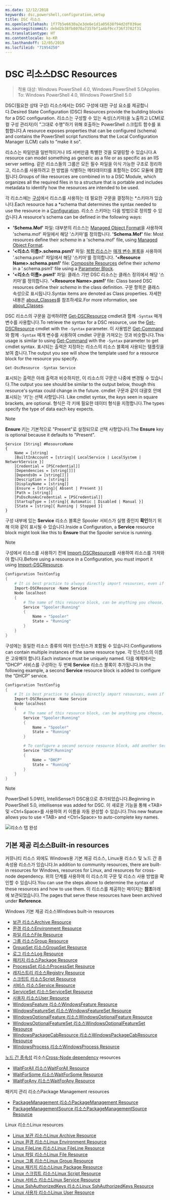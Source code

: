 ```yaml
---
ms.date: 12/12/2018
keywords: dsc,powershell,configuration,setup
title: DSC 리소스
ms.openlocfilehash: 1f77b5e6630a2e3de6e1d1a05638f94d2df039ae
ms.sourcegitcommit: debd2b38fb8070a7357bf1a4bf9cc736f3702f31
ms.translationtype: HT
ms.contentlocale: ko-KR
ms.lasthandoff: 12/05/2019
ms.locfileid: "71954250"
---
```

# <a name="dsc-resources"></a><span data-ttu-id="d1eef-103">DSC 리소스</span><span class="sxs-lookup"><span data-stu-id="d1eef-103">DSC Resources</span></span>

><span data-ttu-id="d1eef-104">적용 대상: Windows PowerShell 4.0, Windows PowerShell 5.0</span><span class="sxs-lookup"><span data-stu-id="d1eef-104">Applies To: Windows PowerShell 4.0, Windows PowerShell 5.0</span></span>

<span data-ttu-id="d1eef-105">DSC(필요한 상태 구성) 리소스에서는 DSC 구성에 대한 구성 요소를 제공합니다.</span><span class="sxs-lookup"><span data-stu-id="d1eef-105">Desired State Configuration (DSC) Resources provide the building blocks for a DSC configuration.</span></span> <span data-ttu-id="d1eef-106">리소스는 구성할 수 있는 속성(스키마)을 노출하고 LCM(로컬 구성 관리자)이 "그대로 수행"하기 위해 호출하는 PowerShell 스크립트 함수를 포함합니다.</span><span class="sxs-lookup"><span data-stu-id="d1eef-106">A resource exposes properties that can be configured (schema) and contains the PowerShell script functions that the Local Configuration Manager (LCM) calls to "make it so".</span></span>

<span data-ttu-id="d1eef-107">리소스는 파일만큼 일반적이거나 IIS 서버만큼 특별한 것을 모델링할 수 있습니다.</span><span class="sxs-lookup"><span data-stu-id="d1eef-107">A resource can model something as generic as a file or as specific as an IIS server setting.</span></span>  <span data-ttu-id="d1eef-108">같은 리소스들의 그룹은 모든 필수 파일을 이식 가능한 구조로 정리하고, 리소스를 사용하려고 한 방법을 식별하는 메타데이터를 포함하는 DSC 모듈에 결합됩니다.</span><span class="sxs-lookup"><span data-stu-id="d1eef-108">Groups of like resources are combined in to a DSC Module, which organizes all the required files in to a structure that is portable and includes metadata to identify how the resources are intended to be used.</span></span>

<span data-ttu-id="d1eef-109">각 리소스에는 [구성](../configurations/configurations.md)에서 리소스를 사용하는 데 필요한 구문을 결정하는 \*스키마가 있습니다.</span><span class="sxs-lookup"><span data-stu-id="d1eef-109">Each resource has a \*schema that determines the syntax needed to use the resource in a [Configuration](../configurations/configurations.md).</span></span> <span data-ttu-id="d1eef-110">리소스 스키마는 다음 방법으로 정의할 수 있습니다.</span><span class="sxs-lookup"><span data-stu-id="d1eef-110">A resource's schema can be defined in the following ways:</span></span>

- <span data-ttu-id="d1eef-111">**'Schema.Mof'** 파일: 대부분의 리소스는 [Managed Object Format](/windows/desktop/wmisdk/managed-object-format--mof-)을 사용하여 'schema.mof' 파일에서 해당 ‘스키마’를 정의합니다. </span><span class="sxs-lookup"><span data-stu-id="d1eef-111">**'Schema.Mof'** file: Most resources define their *schema* in a 'schema.mof' file, using [Managed Object Format](/windows/desktop/wmisdk/managed-object-format--mof-).</span></span>
- <span data-ttu-id="d1eef-112">**'\<리소스 이름\>.schema.psm1'** 파일: [복합 리소스](../configurations/compositeConfigs.md)는 [매개 변수 블록](/powershell/module/microsoft.powershell.core/about/about_functions?view=powershell-6#functions-with-parameters)을 사용하여 '<ResourceName>.schema.psm1' 파일에서 해당 ‘스키마’를 정의합니다. </span><span class="sxs-lookup"><span data-stu-id="d1eef-112">**'\<Resource Name\>.schema.psm1'** file: [Composite Resources](../configurations/compositeConfigs.md) define their *schema* in a '<ResourceName>.schema.psm1' file using a [Parameter Block](/powershell/module/microsoft.powershell.core/about/about_functions?view=powershell-6#functions-with-parameters).</span></span>
- <span data-ttu-id="d1eef-113">**'\<리소스 이름\>.psm1'** 파일: 클래스 기반 DSC 리소스는 클래스 정의에서 해당 ‘스키마’를 정의합니다. </span><span class="sxs-lookup"><span data-stu-id="d1eef-113">**'\<Resource Name\>.psm1'** file: Class based DSC resources define their *schema* in the class definition.</span></span> <span data-ttu-id="d1eef-114">구문 항목은 클래스 속성으로 표시됩니다.</span><span class="sxs-lookup"><span data-stu-id="d1eef-114">Syntax items are denoted as Class properties.</span></span> <span data-ttu-id="d1eef-115">자세한 내용은 [about_Classes](/powershell/module/psdesiredstateconfiguration/about/about_classes_and_dsc)를 참조하세요.</span><span class="sxs-lookup"><span data-stu-id="d1eef-115">For more information, see [about_Classes](/powershell/module/psdesiredstateconfiguration/about/about_classes_and_dsc).</span></span>

<span data-ttu-id="d1eef-116">DSC 리소스의 구문을 검색하려면 [Get-DSCResource](/powershell/module/PSDesiredStateConfiguration/Get-DscResource) cmdlet과 함께 `-Syntax` 매개 변수를 사용합니다.</span><span class="sxs-lookup"><span data-stu-id="d1eef-116">To retrieve the syntax for a DSC resource, use the [Get-DSCResource](/powershell/module/PSDesiredStateConfiguration/Get-DscResource) cmdlet with the `-Syntax` parameter.</span></span> <span data-ttu-id="d1eef-117">이 사용법은 [Get-Command](/powershell/module/microsoft.powershell.core/get-command)와 함께 `-Syntax` 매개 변수를 사용하여 cmdlet 구문을 가져오는 것과 비슷합니다.</span><span class="sxs-lookup"><span data-stu-id="d1eef-117">This usage is similar to using [Get-Command](/powershell/module/microsoft.powershell.core/get-command) with the `-Syntax` parameter to get cmdlet syntax.</span></span> <span data-ttu-id="d1eef-118">표시되는 출력은 지정하는 리소스의 리소스 블록에 사용되는 템플릿을 보여 줍니다.</span><span class="sxs-lookup"><span data-stu-id="d1eef-118">The output you see will show the template used for a resource block for the resource you specify.</span></span>

```powershell
Get-DscResource -Syntax Service
```

<span data-ttu-id="d1eef-119">표시되는 출력은 아래 출력과 비슷하지만, 이 리소스의 구문은 나중에 변경될 수 있습니다.</span><span class="sxs-lookup"><span data-stu-id="d1eef-119">The output you see should be similar to the output below, though this resource's syntax could change in the future.</span></span> <span data-ttu-id="d1eef-120">cmdlet 구문과 같이 대괄호 안에 표시되는 ‘키’는 선택 사항입니다. </span><span class="sxs-lookup"><span data-stu-id="d1eef-120">Like cmdlet syntax, the *keys* seen in square brackets, are optional.</span></span> <span data-ttu-id="d1eef-121">형식은 각 키에 필요한 데이터 형식을 지정합니다.</span><span class="sxs-lookup"><span data-stu-id="d1eef-121">The types specify the type of data each key expects.</span></span>

> [!NOTE]
> <span data-ttu-id="d1eef-122">**Ensure** 키는 기본적으로 "Present"로 설정되므로 선택 사항입니다.</span><span class="sxs-lookup"><span data-stu-id="d1eef-122">The **Ensure** key is optional because it defaults to "Present".</span></span>

```output
Service [String] #ResourceName
{
    Name = [string]
    [BuiltInAccount = [string]{ LocalService | LocalSystem | NetworkService }]
    [Credential = [PSCredential]]
    [Dependencies = [string[]]]
    [DependsOn = [string[]]]
    [Description = [string]]
    [DisplayName = [string]]
    [Ensure = [string]{ Absent | Present }]
    [Path = [string]]
    [PsDscRunAsCredential = [PSCredential]]
    [StartupType = [string]{ Automatic | Disabled | Manual }]
    [State = [string]{ Running | Stopped }]
}
```

<span data-ttu-id="d1eef-123">구성 내부에 있는 **Service** 리소스 블록은 Spooler 서비스가 실행 중인지 **확인**하기 위해 이와 같이 표시될 수 있습니다.</span><span class="sxs-lookup"><span data-stu-id="d1eef-123">Inside a Configuration, a **Service** resource block might look like this to **Ensure** that the Spooler service is running.</span></span>

> [!NOTE]
> <span data-ttu-id="d1eef-124">구성에서 리소스를 사용하기 전에 [Import-DSCResource](../configurations/import-dscresource.md)를 사용하여 리소스를 가져와야 합니다.</span><span class="sxs-lookup"><span data-stu-id="d1eef-124">Before using a resource in a Configuration, you must import it using [Import-DSCResource](../configurations/import-dscresource.md).</span></span>

```powershell
Configuration TestConfig
{
    # It is best practice to always directly import resources, even if the resource is a built-in resource.
    Import-DSCResource -Name Service
    Node localhost
    {
        # The name of this resource block, can be anything you choose, as long as it is of type [String] as indicated by the schema.
        Service "Spooler:Running"
        {
            Name = "Spooler"
            State = "Running"
        }
    }
}
```

<span data-ttu-id="d1eef-125">구성에는 동일한 리소스 종류의 여러 인스턴스가 포함될 수 있습니다.</span><span class="sxs-lookup"><span data-stu-id="d1eef-125">Configurations can contain multiple instances of the same resource type.</span></span> <span data-ttu-id="d1eef-126">각 인스턴스의 이름은 고유해야 합니다.</span><span class="sxs-lookup"><span data-stu-id="d1eef-126">Each instance must be uniquely named.</span></span> <span data-ttu-id="d1eef-127">다음 예제에서는 "DHCP" 서비스를 구성하는 두 번째 **Service** 리소스 블록이 추가됩니다.</span><span class="sxs-lookup"><span data-stu-id="d1eef-127">In the following example, a second **Service** resource block is added to configure the "DHCP" service.</span></span>

```powershell
Configuration TestConfig
{
    # It is best practice to always directly import resources, even if the resource is a built-in resource.
    Import-DSCResource -Name Service
    Node localhost
    {
        # The name of this resource block, can be anything you choose, as long as it is of type [String] as indicated by the schema.
        Service "Spooler:Running"
        {
            Name = "Spooler"
            State = "Running"
        }

        # To configure a second service resource block, add another Service resource block and use a unique name.
        Service "DHCP:Running"
        {
            Name = "DHCP"
            State = "Running"
        }
    }
}
```

> [!NOTE]
> <span data-ttu-id="d1eef-128">PowerShell 5.0부터, IntelliSense가 DSC용으로 추가되었습니다.</span><span class="sxs-lookup"><span data-stu-id="d1eef-128">Beginning in PowerShell 5.0, intellisense was added for DSC.</span></span> <span data-ttu-id="d1eef-129">이 새로운 기능을 통해 \<TAB\> 및 \<Ctrl+Space\>를 사용하여 키 이름을 자동 완성할 수 있습니다.</span><span class="sxs-lookup"><span data-stu-id="d1eef-129">This new feature allows you to use \<TAB\> and \<Ctrl+Space\> to auto-complete key names.</span></span>

![리소스 탭 완성](../media/resource-tabcompletion.png)

## <a name="built-in-resources"></a><span data-ttu-id="d1eef-131">기본 제공 리소스</span><span class="sxs-lookup"><span data-stu-id="d1eef-131">Built-in resources</span></span>

<span data-ttu-id="d1eef-132">커뮤니티 리소스 외에도 Windows용 기본 제공 리소스, Linux용 리소스 및 노드 간 종속성용 리소스가 있습니다.</span><span class="sxs-lookup"><span data-stu-id="d1eef-132">In addition to community resources, there are built-in resources for Windows, resources for Linux, and resources for cross-node dependency.</span></span> <span data-ttu-id="d1eef-133">위의 단계를 사용하여 이 리소스의 구문 및 리소스 사용 방법을 확인할 수 있습니다.</span><span class="sxs-lookup"><span data-stu-id="d1eef-133">You can use the steps above to determine the syntax of these resources and how to use them.</span></span> <span data-ttu-id="d1eef-134">이 리소스를 제공하는 페이지는 **참조**아래에 보관되었습니다.</span><span class="sxs-lookup"><span data-stu-id="d1eef-134">The pages that serve these resources have been archived under **Reference**.</span></span>

<span data-ttu-id="d1eef-135">Windows 기본 제공 리소스</span><span class="sxs-lookup"><span data-stu-id="d1eef-135">Windows built-in resources</span></span>

* [<span data-ttu-id="d1eef-136">보관 리소스</span><span class="sxs-lookup"><span data-stu-id="d1eef-136">Archive Resource</span></span>](../reference/resources/windows/archiveResource.md)
* [<span data-ttu-id="d1eef-137">환경 리소스</span><span class="sxs-lookup"><span data-stu-id="d1eef-137">Environment Resource</span></span>](../reference/resources/windows/environmentResource.md)
* [<span data-ttu-id="d1eef-138">파일 리소스</span><span class="sxs-lookup"><span data-stu-id="d1eef-138">File Resource</span></span>](../reference/resources/windows/fileResource.md)
* [<span data-ttu-id="d1eef-139">그룹 리소스</span><span class="sxs-lookup"><span data-stu-id="d1eef-139">Group Resource</span></span>](../reference/resources/windows/groupResource.md)
* [<span data-ttu-id="d1eef-140">GroupSet 리소스</span><span class="sxs-lookup"><span data-stu-id="d1eef-140">GroupSet Resource</span></span>](../reference/resources/windows/groupSetResource.md)
* [<span data-ttu-id="d1eef-141">로그 리소스</span><span class="sxs-lookup"><span data-stu-id="d1eef-141">Log Resource</span></span>](../reference/resources/windows/logResource.md)
* [<span data-ttu-id="d1eef-142">패키지 리소스</span><span class="sxs-lookup"><span data-stu-id="d1eef-142">Package Resource</span></span>](../reference/resources/windows/packageResource.md)
* [<span data-ttu-id="d1eef-143">ProcessSet 리소스</span><span class="sxs-lookup"><span data-stu-id="d1eef-143">ProcessSet Resource</span></span>](../reference/resources/windows/ProcessSetResource.md)
* [<span data-ttu-id="d1eef-144">레지스트리 리소스</span><span class="sxs-lookup"><span data-stu-id="d1eef-144">Registry Resource</span></span>](../reference/resources/windows/registryResource.md)
* [<span data-ttu-id="d1eef-145">스크립트 리소스</span><span class="sxs-lookup"><span data-stu-id="d1eef-145">Script Resource</span></span>](../reference/resources/windows/scriptResource.md)
* [<span data-ttu-id="d1eef-146">서비스 리소스</span><span class="sxs-lookup"><span data-stu-id="d1eef-146">Service Resource</span></span>](../reference/resources/windows/serviceResource.md)
* [<span data-ttu-id="d1eef-147">ServiceSet 리소스</span><span class="sxs-lookup"><span data-stu-id="d1eef-147">ServiceSet Resource</span></span>](../reference/resources/windows/serviceSetResource.md)
* [<span data-ttu-id="d1eef-148">사용자 리소스</span><span class="sxs-lookup"><span data-stu-id="d1eef-148">User Resource</span></span>](../reference/resources/windows/userResource.md)
* [<span data-ttu-id="d1eef-149">WindowsFeature 리소스</span><span class="sxs-lookup"><span data-stu-id="d1eef-149">WindowsFeature Resource</span></span>](../reference/resources/windows/windowsFeatureResource.md)
* [<span data-ttu-id="d1eef-150">WindowsFeatureSet 리소스</span><span class="sxs-lookup"><span data-stu-id="d1eef-150">WindowsFeatureSet Resource</span></span>](../reference/resources/windows/windowsFeatureSetResource.md)
* [<span data-ttu-id="d1eef-151">WindowsOptionalFeature 리소스</span><span class="sxs-lookup"><span data-stu-id="d1eef-151">WindowsOptionalFeature Resource</span></span>](../reference/resources/windows/windowsOptionalFeatureResource.md)
* [<span data-ttu-id="d1eef-152">WindowsOptionalFeatureSet 리소스</span><span class="sxs-lookup"><span data-stu-id="d1eef-152">WindowsOptionalFeatureSet Resource</span></span>](../reference/resources/windows/windowsOptionalFeatureSetResource.md)
* [<span data-ttu-id="d1eef-153">WindowsPackageCabResource 리소스</span><span class="sxs-lookup"><span data-stu-id="d1eef-153">WindowsPackageCabResource Resource</span></span>](../reference/resources/windows/windowsPackageCabResource.md)
* [<span data-ttu-id="d1eef-154">WindowsProcess 리소스</span><span class="sxs-lookup"><span data-stu-id="d1eef-154">WindowsProcess Resource</span></span>](../reference/resources/windows/windowsProcessResource.md)

<span data-ttu-id="d1eef-155">[노드 간 종속성](../configurations/crossNodeDependencies.md) 리소스</span><span class="sxs-lookup"><span data-stu-id="d1eef-155">[Cross-Node dependency](../configurations/crossNodeDependencies.md) resources</span></span>

* [<span data-ttu-id="d1eef-156">WaitForAll 리소스</span><span class="sxs-lookup"><span data-stu-id="d1eef-156">WaitForAll Resource</span></span>](../reference/resources/windows/waitForAllResource.md)
* [<span data-ttu-id="d1eef-157">WaitForSome 리소스</span><span class="sxs-lookup"><span data-stu-id="d1eef-157">WaitForSome Resource</span></span>](../reference/resources/windows/waitForSomeResource.md)
* [<span data-ttu-id="d1eef-158">WaitForAny 리소스</span><span class="sxs-lookup"><span data-stu-id="d1eef-158">WaitForAny Resource</span></span>](../reference/resources/windows/waitForAnyResource.md)

<span data-ttu-id="d1eef-159">패키지 관리 리소스</span><span class="sxs-lookup"><span data-stu-id="d1eef-159">Package Management resources</span></span>

* [<span data-ttu-id="d1eef-160">PackageManagement 리소스</span><span class="sxs-lookup"><span data-stu-id="d1eef-160">PackageManagement Resource</span></span>](../reference/resources/packagemanagement/PackageManagementDscResource.md)
* [<span data-ttu-id="d1eef-161">PackageManagementSource 리소스</span><span class="sxs-lookup"><span data-stu-id="d1eef-161">PackageManagementSource Resource</span></span>](../reference/resources/packagemanagement/PackageManagementSourceDscResource.md)

<span data-ttu-id="d1eef-162">Linux 리소스</span><span class="sxs-lookup"><span data-stu-id="d1eef-162">Linux resources</span></span>

* [<span data-ttu-id="d1eef-163">Linux 보관 리소스</span><span class="sxs-lookup"><span data-stu-id="d1eef-163">Linux Archive Resource</span></span>](../reference/resources/linux/lnxArchiveResource.md)
* [<span data-ttu-id="d1eef-164">Linux 환경 리소스</span><span class="sxs-lookup"><span data-stu-id="d1eef-164">Linux Environment Resource</span></span>](../reference/resources/linux/lnxEnvironmentResource.md)
* [<span data-ttu-id="d1eef-165">Linux FileLine 리소스</span><span class="sxs-lookup"><span data-stu-id="d1eef-165">Linux FileLine Resource</span></span>](../reference/resources/linux/lnxFileLineResource.md)
* [<span data-ttu-id="d1eef-166">Linux 파일 리소스</span><span class="sxs-lookup"><span data-stu-id="d1eef-166">Linux File Resource</span></span>](../reference/resources/linux/lnxFileResource.md)
* [<span data-ttu-id="d1eef-167">Linux 그룹 리소스</span><span class="sxs-lookup"><span data-stu-id="d1eef-167">Linux Group Resource</span></span>](../reference/resources/linux/lnxGroupResource.md)
* [<span data-ttu-id="d1eef-168">Linux 패키지 리소스</span><span class="sxs-lookup"><span data-stu-id="d1eef-168">Linux Package Resource</span></span>](../reference/resources/linux/lnxPackageResource.md)
* [<span data-ttu-id="d1eef-169">Linux 스크립트 리소스</span><span class="sxs-lookup"><span data-stu-id="d1eef-169">Linux Script Resource</span></span>](../reference/resources/linux/lnxScriptResource.md)
* [<span data-ttu-id="d1eef-170">Linux 서비스 리소스</span><span class="sxs-lookup"><span data-stu-id="d1eef-170">Linux Service Resource</span></span>](../reference/resources/linux/lnxServiceResource.md)
* [<span data-ttu-id="d1eef-171">Linux SshAuthorizedKeys 리소스</span><span class="sxs-lookup"><span data-stu-id="d1eef-171">Linux SshAuthorizedKeys Resource</span></span>](../reference/resources/linux/lnxSshAuthorizedKeysResource.md)
* [<span data-ttu-id="d1eef-172">Linux 사용자 리소스</span><span class="sxs-lookup"><span data-stu-id="d1eef-172">Linux User Resource</span></span>](../reference/resources/linux/lnxUserResource.md)
